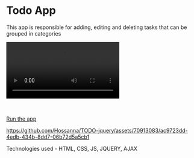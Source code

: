 # Todo App

<span>This app is responsible for adding, editing and deleting tasks that can be grouped in categories</span> <br>

![Demo](assets/Todo-project.mp4)

<br>

<a href="https://hossanna.github.io/TODO-jquery">Run the app</a>


https://github.com/Hossanna/TODO-jquery/assets/70913083/ac9723dd-4edb-434b-8dd7-06b72d5a5cb1


<span>Technologies used - HTML, CSS, JS, JQUERY, AJAX </span>

